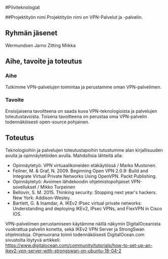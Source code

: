 #Pilviteknologiat

##Projektityön nimi
Projektityön nimi on VPN-Palvelut ja -palvelin.

## Ryhmän jäsenet
Wermundsen Jarno
Zitting Miikka

## Aihe, tavoite ja toteutus

### Aihe
Tutkimme VPN-palvelujen toimintaa ja perustamme oman VPN-palvelimen.

### Tavoite
Ensisijaisena tavoitteena on saada kuva VPN-teknologioista ja palvelujen toteutustavoista.
Toisena tavoitteena on perustaa oma VPN-palvelin todennäköisesti open-source pohjainen.

## Toteutus
Teknologioihin ja palvelujen toteutustapoihin tutustumme alan kirjallisuuden avulla ja opinnäytetöiden avulla.
Mahdollisia lähteitä alla:
- Opinnäytetyö: VPN virtuaalikoneiden etäkäytössä / Marko Mustonen.
- Feilner, M. & Graf, N. 2009. Beginning Open VPN 2.0.9: Build and Integrate Virtual Private Networks Using OpenVPN. Packt Publishing.
- Opinnäytetyö: Avoimen lähdekoodin ohjelmistopohjaiset VPN-sovellukset / Mikko Turpeinen
- Bellovin, S. M. 2015. Thinking security: Stopping next year's hackers. New York: Addison-Wesley.
- Bartlett, G. & Inamdar, A. IKEv2 IPsec virtual private networks: Understanding and deploying IKEv2, IPsec VPNs, and FlexVPN in Cisco IOS.

VPN-palvelimen perustamiseen käytämme näillä näkymin DigitalOceanista vuokrattua palvelin konetta, sekä IKEv2 VPN Server ja StrongSwan ohjelmistoja.
Ohjenuorana toimii todennäköisesti DigitalOcean.com sivustolta löytyvä artikkeli: https://www.digitalocean.com/community/tutorials/how-to-set-up-an-ikev2-vpn-server-with-strongswan-on-ubuntu-18-04-2

